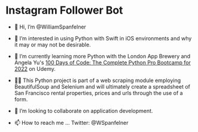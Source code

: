 # Instagram Follower Bot
- 👋 Hi, I’m @WilliamSpanfelner
- 👀 I’m interested in using Python with Swift in iOS environments and why it may or may not be desirable.
- 🌱 I’m currently learning more Python with the London App Brewery and Angela Yu's [100 Days of Code: 
The Complete Python Pro Bootcamp for 2022](https://www.udemy.com/course/100-days-of-code/) on Udemy.  

- 🧑‍💻 This Python project is part of a web scraping module employing BeautifulSoup and Selenium and will ultimately create a spreadsheet of San Francisco rental properties, prices and urls through the use of a form.

- 💞️ I’m looking to collaborate on application development.
- 📫 How to reach me ... Twitter: @WSpanfelner